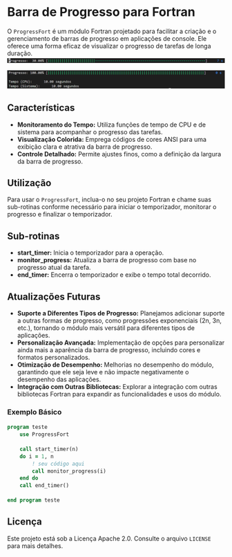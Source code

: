 # Barra de Progresso para Fortran

O `ProgressFort` é um módulo Fortran projetado para facilitar a criação e o gerenciamento de barras de progresso em aplicações de console. Ele oferece uma forma eficaz de visualizar o progresso de tarefas de longa duração.
![Barra_30](img/barra_30.png)

![Barra_100](img/barra_100.png)

## Características

- **Monitoramento do Tempo:** Utiliza funções de tempo de CPU e de sistema para acompanhar o progresso das tarefas.
- **Visualização Colorida:** Emprega códigos de cores ANSI para uma exibição clara e atrativa da barra de progresso.
- **Controle Detalhado:** Permite ajustes finos, como a definição da largura da barra de progresso.

## Utilização

Para usar o `ProgressFort`, inclua-o no seu projeto Fortran e chame suas sub-rotinas conforme necessário para iniciar o temporizador, monitorar o progresso e finalizar o temporizador.


## Sub-rotinas

- **start_timer:** Inicia o temporizador para a operação.
- **monitor_progress:** Atualiza a barra de progresso com base no progresso atual da tarefa.
- **end_timer:** Encerra o temporizador e exibe o tempo total decorrido.

## Atualizações Futuras

- **Suporte a Diferentes Tipos de Progresso:** Planejamos adicionar suporte a outras formas de progresso, como progressões exponenciais (2n, 3n, etc.), tornando o módulo mais versátil para diferentes tipos de aplicações.
- **Personalização Avançada:** Implementação de opções para personalizar ainda mais a aparência da barra de progresso, incluindo cores e formatos personalizados.
- **Otimização de Desempenho:** Melhorias no desempenho do módulo, garantindo que ele seja leve e não impacte negativamente o desempenho das aplicações.
- **Integração com Outras Bibliotecas:** Explorar a integração com outras bibliotecas Fortran para expandir as funcionalidades e usos do módulo.



### Exemplo Básico

```fortran
program teste
    use ProgressFort

    call start_timer(n) 
    do i = 1, n
        ! seu código aqui
        call monitor_progress(i)
    end do
    call end_timer()

end program teste
```

## Licença

Este projeto está sob a Licença Apache 2.0. Consulte o arquivo `LICENSE` para mais detalhes.

